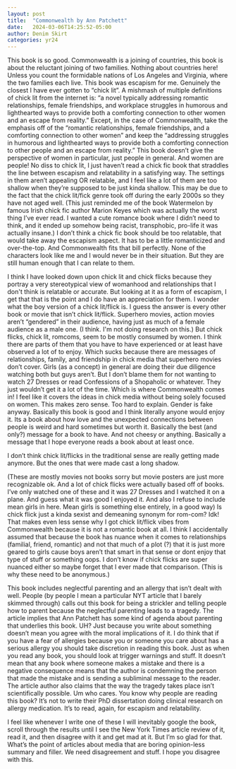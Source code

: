 ```yaml
---
layout: post
title:  "Commonwealth by Ann Patchett"
date:   2024-03-06T14:25:52-05:00
author: Denim Skirt
categories: yr24
---
```


This book is so good. Commonwealth is a joining of countries, this book is about the reluctant joining of two families. Nothing about countries here! Unless you count the formidable nations of Los Angeles and Virginia, where the two families each live. This book was escapism for me. Genuinely the closest I have ever gotten to “chick lit”. A mishmash of multiple definitions of chick lit from the internet is: “a novel typically addressing romantic relationships, female friendships, and workplace struggles in humorous and lighthearted ways to provide both a comforting connection to other women and an escape from reality.” Except, in the case of Commonwealth, take the emphasis off of the “romantic relationships, female friendships, and a comforting connection to other women” and keep the “addressing struggles in humorous and lighthearted ways to provide both a comforting connection to other people and an escape from reality.” This book doesn’t give the perspective of women in particular, just people in general. And women are people! No diss to chick lit, I just haven’t read a chick fic book that straddles the line between escapism and relatability in a satisfying way. The settings in them aren’t appealing OR relatable, and I feel like a lot of them are too shallow when they’re supposed to be just kinda shallow. This may be due to the fact that the chick lit/fick genre took off during the early 2000s so they have not aged well. (This just reminded me of the book Watermelon by famous Irish chick fic author Marion Keyes which was actually the worst thing I’ve ever read. I wanted a cute romance book where I didn’t need to think, and it ended up somehow being racist, transphobic, pro-life it was actually insane.) I don’t think a chick fic book should be too relatable, that would take away the escapism aspect. It has to be a little romanticized and over-the-top. And Commonwealth fits that bill perfectly. None of the characters look like me and I would never be in their situation. But they are still human enough that I can relate to them. 

I think I have looked down upon chick lit and chick flicks because they portray a very stereotypical view of womanhood and relationships that I don't think is relatable or accurate. But looking at it as a form of escapism, I get that that is the point and I do have an appreciation for them. I wonder what the boy version of a chick lit/flick is. I guess the answer is every other book or movie that isn’t chick lit/flick. Superhero movies, action movies aren’t “gendered” in their audience, having just as much of a female audience as a male one. (I think. I'm not doing research on this.) But chick flicks, chick lit, romcoms, seem to be mostly consumed by women. I think there are parts of them that you have to have experienced or at least have observed a lot of to enjoy. Which sucks because there are messages of relationships, family, and friendship in chick media that superhero movies don’t cover. Girls (as a concept) in general are doing their due diligence watching both but guys aren’t. But I don’t blame them for not wanting to watch 27 Dresses or read Confessions of a Shopaholic or whatever. They just wouldn’t get it a lot of the time. Which is where Commonwealth comes in! I feel like it covers the ideas in chick media without being solely focused on women. This makes zero sense. Too hard to explain. Gender is fake anyway. Basically this book is good and I think literally anyone would enjoy it. Its a book about how love and the unexpected connections between people is weird and hard sometimes but worth it. Basically the best (and only?) message for a book to have. And not cheesy or anything. Basically a message that I hope everyone reads a book about at least once. 

I don’t think chick lit/flicks in the traditional sense are really getting made anymore. But the ones that were made cast a long shadow.

(These are mostly movies not books sorry but movie posters are just more recognizable ok. And a lot of chick flicks were actually based off of books. I’ve only watched one of these and it was 27 Dresses and I watched it on a plane. And guess what it was good I enjoyed it. And also I refuse to include mean girls in here. Mean girls is something else entirely, in a good way) Is chick flick just a kinda sexist and demeaning synonym for rom-com? Idk! That makes even less sense why I got chick lit/flick vibes from Commonwealth because it is not a romantic book at all. I think I accidentally assumed that because the book has nuance when it comes to relationships (familial, friend, romantic) and not that much of a plot (?) that it is just more geared to girls cause boys aren’t that smart in that sense or dont enjoy that type of stuff or something oops. I don’t know if chick flicks are super nuanced either so maybe forget that I ever made that comparison. (This is why these need to be anonymous.)

This book includes neglectful parenting and an allergy that isn’t dealt with well. People (by people I mean a particular NYT article that I barely skimmed through) calls out this book for being a strickler and telling people how to parent because the neglectful parenting leads to a tragedy. The article implies that Ann Patchett has some kind of agenda about parenting that underlies this book. UH? Just because you write about something doesn’t mean you agree with the moral implications of it. I do think that if you have a fear of allergies because you or someone you care about has a serious allergy you should take discretion in reading this book. Just as when you read any book, you should look at trigger warnings and stuff. It doesn’t mean that any book where someone makes a mistake and there is a negative consequence means that the author is condemning the person that made the mistake and is sending a subliminal message to the reader. The article author also claims that the way the tragedy takes place isn’t scientifically possible. Um who cares. You know why people are reading this book? It’s not to write their PhD dissertation doing clinical research on allergy medication. It’s to read, again, for escapism and relatability. 

I feel like whenever I write one of these I will inevitably google the book, scroll through the results until I see the New York Times article review of it, read it, and then disagree with it and get mad at it. But I’m so glad for that. What’s the point of articles about media that are boring opinion-less summary and filler. We need disagreement and stuff. I hope you disagree with this.

